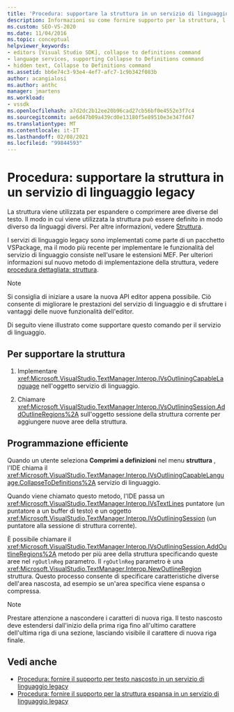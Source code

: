 ```yaml
---
title: 'Procedura: supportare la struttura in un servizio di linguaggio legacy | Microsoft Docs'
description: Informazioni su come fornire supporto per la struttura, l'espansione o la compressione di diverse aree di testo in un servizio di linguaggio legacy.
ms.custom: SEO-VS-2020
ms.date: 11/04/2016
ms.topic: conceptual
helpviewer_keywords:
- editors [Visual Studio SDK], collapse to definitions command
- language services, supporting Collapse to Definitions command
- hidden text, Collapse to Definitions command
ms.assetid: bb6e74c3-93e4-4ef7-afc7-1c9b342f083b
author: acangialosi
ms.author: anthc
manager: jmartens
ms.workload:
- vssdk
ms.openlocfilehash: a7d2dc2b12ee20b96cad27cb56bf0e4552e3f7c4
ms.sourcegitcommit: ae6d47b09a439cd0e13180f5e89510e3e347fd47
ms.translationtype: MT
ms.contentlocale: it-IT
ms.lasthandoff: 02/08/2021
ms.locfileid: "99844593"
---
```

# <a name="how-to-support-outlining-in-a-legacy-language-service"></a>Procedura: supportare la struttura in un servizio di linguaggio legacy
La struttura viene utilizzata per espandere o comprimere aree diverse del testo. Il modo in cui viene utilizzata la struttura può essere definito in modo diverso da linguaggi diversi. Per altre informazioni, vedere [Struttura](../../ide/outlining.md).

 I servizi di linguaggio legacy sono implementati come parte di un pacchetto VSPackage, ma il modo più recente per implementare le funzionalità del servizio di linguaggio consiste nell'usare le estensioni MEF. Per ulteriori informazioni sul nuovo metodo di implementazione della struttura, vedere [procedura dettagliata: struttura](../../extensibility/walkthrough-outlining.md).

> [!NOTE]
> Si consiglia di iniziare a usare la nuova API editor appena possibile. Ciò consente di migliorare le prestazioni del servizio di linguaggio e di sfruttare i vantaggi delle nuove funzionalità dell'editor.

 Di seguito viene illustrato come supportare questo comando per il servizio di linguaggio.

## <a name="to-support-outlining"></a>Per supportare la struttura

1. Implementare <xref:Microsoft.VisualStudio.TextManager.Interop.IVsOutliningCapableLanguage> nell'oggetto servizio di linguaggio.

2. Chiamare <xref:Microsoft.VisualStudio.TextManager.Interop.IVsOutliningSession.AddOutlineRegions%2A> sull'oggetto sessione della struttura corrente per aggiungere nuove aree della struttura.

## <a name="robust-programming"></a>Programmazione efficiente
 Quando un utente seleziona **Comprimi a definizioni** nel menu **struttura** , l'IDE chiama il <xref:Microsoft.VisualStudio.TextManager.Interop.IVsOutliningCapableLanguage.CollapseToDefinitions%2A> servizio di linguaggio.

 Quando viene chiamato questo metodo, l'IDE passa un <xref:Microsoft.VisualStudio.TextManager.Interop.IVsTextLines> puntatore (un puntatore a un buffer di testo) e un oggetto <xref:Microsoft.VisualStudio.TextManager.Interop.IVsOutliningSession> (un puntatore alla sessione di struttura corrente).

 È possibile chiamare il <xref:Microsoft.VisualStudio.TextManager.Interop.IVsOutliningSession.AddOutlineRegions%2A> metodo per più aree della struttura specificando queste aree nel `rgOutlnReg` parametro. Il `rgOutlnReg` parametro è una <xref:Microsoft.VisualStudio.TextManager.Interop.NewOutlineRegion> struttura. Questo processo consente di specificare caratteristiche diverse dell'area nascosta, ad esempio se un'area specifica viene espansa o compressa.

> [!NOTE]
> Prestare attenzione a nascondere i caratteri di nuova riga. Il testo nascosto deve estendersi dall'inizio della prima riga fino all'ultimo carattere dell'ultima riga di una sezione, lasciando visibile il carattere di nuova riga finale.

## <a name="see-also"></a>Vedi anche
- [Procedura: fornire il supporto per testo nascosto in un servizio di linguaggio legacy](../../extensibility/internals/how-to-provide-hidden-text-support-in-a-legacy-language-service.md)
- [Procedura: fornire il supporto per la struttura espansa in un servizio di linguaggio legacy](../../extensibility/internals/how-to-provide-expanded-outlining-support-in-a-legacy-language-service.md)
